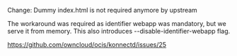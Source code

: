 Change: Dummy index.html is not required anymore by upstream

The workaround was required as identifier webapp was mandatory, but
we serve it from memory. This also introduces --disable-identifier-webapp flag.

<https://github.com/owncloud/ocis/konnectd/issues/25>
